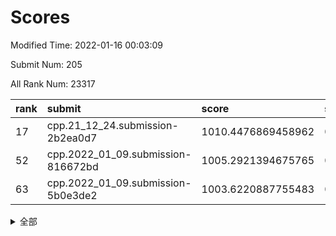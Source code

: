 # Scores

Modified Time: 2022-01-16 00:03:09

Submit Num: 205

All Rank Num: 23317

| rank |               submit               |       score        |       sigma        | pk_num |
| :--- | :--------------------------------- | :----------------- | :----------------- | :----- |
| 17   | cpp.21_12_24.submission-2b2ea0d7   | 1010.4476869458962 | 0.7605338324875914 | 460    |
| 52   | cpp.2022_01_09.submission-816672bd | 1005.2921394675765 | 0.718546079949254  | 451    |
| 63   | cpp.2022_01_09.submission-5b0e3de2 | 1003.6220887755483 | 0.7173055437821639 | 452    |


<details>
<summary>全部</summary>

| rank |                 submit                 |       score        |       sigma        | pk_num |
| :--- | :------------------------------------- | :----------------- | :----------------- | :----- |
| 1    | gobigger.level_3.submission_level_3_38 | 1011.5697957856135 | 0.784351182666059  | 451    |
| 2    | gobigger.level_3.submission_level_3_10 | 1011.546225069212  | 0.7842266672320737 | 454    |
| 3    | gobigger.level_3.submission_level_3_9  | 1011.4524664971342 | 0.7839284615727571 | 455    |
| 4    | gobigger.level_3.submission_level_3_2  | 1011.3642442500624 | 0.7467636613461928 | 459    |
| 5    | gobigger.level_3.submission_level_3_11 | 1011.1661407008845 | 0.7604762561290268 | 461    |
| 6    | gobigger.level_3.submission_level_3_35 | 1011.0620965655742 | 0.7728143658416053 | 455    |
| 7    | gobigger.level_3.submission_level_3_25 | 1011.048058506365  | 0.7871722418665645 | 456    |
| 8    | gobigger.level_3.submission_level_3_43 | 1010.9742937450472 | 0.7670952520031493 | 453    |
| 9    | gobigger.level_3.submission_level_3_20 | 1010.8500453360653 | 0.7620896567202016 | 460    |
| 10   | gobigger.level_3.submission_level_3_27 | 1010.8226260605887 | 0.7651655110903309 | 461    |
| 11   | gobigger.level_3.submission_level_3_31 | 1010.6859882660148 | 0.7613186707839118 | 456    |
| 12   | gobigger.level_3.submission_level_3_32 | 1010.6776511155969 | 0.7784129496822765 | 452    |
| 13   | gobigger.level_3.submission_level_3_16 | 1010.5816514304626 | 0.7525752582999089 | 453    |
| 14   | gobigger.level_3.submission_level_3_12 | 1010.5239282330256 | 0.766805463397242  | 456    |
| 15   | gobigger.level_3.submission_level_3_21 | 1010.4721955828336 | 0.7532331269581227 | 455    |
| 16   | gobigger.level_3.submission_level_3_36 | 1010.453058750984  | 0.7513278999366406 | 455    |
| 17   | cpp.21_12_24.submission-2b2ea0d7       | 1010.4476869458962 | 0.7605338324875914 | 460    |
| 18   | gobigger.level_3.submission_level_3_34 | 1010.3988530872965 | 0.7642051004062397 | 457    |
| 19   | gobigger.level_3.submission_level_3_47 | 1010.3663849458911 | 0.7606527227928482 | 458    |
| 20   | gobigger.level_3.submission_level_3_37 | 1010.3343727008819 | 0.790560573254786  | 446    |
| 21   | gobigger.level_3.submission_level_3_18 | 1010.3278945194628 | 0.7612813600879926 | 457    |
| 22   | gobigger.level_3.submission_level_3_48 | 1010.163096672301  | 0.7447159079614024 | 455    |
| 23   | gobigger.level_3.submission_level_3_6  | 1010.0431151290588 | 0.7602207011358525 | 457    |
| 24   | gobigger.level_3.submission_level_3_40 | 1009.9680282454538 | 0.7565438103539205 | 453    |
| 25   | gobigger.level_3.submission_level_3_41 | 1009.9582808108444 | 0.7812736243256617 | 450    |
| 26   | gobigger.level_3.submission_level_3_17 | 1009.8822534435358 | 0.7440615889005275 | 461    |
| 27   | gobigger.level_3.submission_level_3_39 | 1009.880430416025  | 0.745027804746081  | 452    |
| 28   | gobigger.level_3.submission_level_3_3  | 1009.8188176281393 | 0.7676529638035114 | 458    |
| 29   | gobigger.level_3.submission_level_3_49 | 1009.7867446837306 | 0.7713475745939378 | 455    |
| 30   | gobigger.level_3.submission_level_3_44 | 1009.7090453377257 | 0.7633391802381362 | 459    |
| 31   | gobigger.level_3.submission_level_3_13 | 1009.7003982977637 | 0.7701201906156555 | 458    |
| 32   | gobigger.level_3.submission_level_3_1  | 1009.6463371699691 | 0.7619517207842519 | 457    |
| 33   | gobigger.level_3.submission_level_3_29 | 1009.6281402618932 | 0.7559470706747359 | 452    |
| 34   | gobigger.level_3.submission_level_3_30 | 1009.5676885382067 | 0.753695914737243  | 457    |
| 35   | gobigger.level_3.submission_level_3_4  | 1009.5318927691594 | 0.7499545213493763 | 460    |
| 36   | gobigger.level_3.submission_level_3_15 | 1009.5011485147232 | 0.7505919360128872 | 457    |
| 37   | gobigger.level_3.submission_level_3_45 | 1009.4682822897698 | 0.7340580423550439 | 456    |
| 38   | gobigger.level_3.submission_level_3_14 | 1009.4200602532633 | 0.7511894210111193 | 458    |
| 39   | gobigger.level_3.submission_level_3_33 | 1009.413716311589  | 0.7632286224516481 | 452    |
| 40   | gobigger.level_3.submission_level_3_0  | 1009.358234583777  | 0.7680611664274615 | 457    |
| 41   | gobigger.level_3.submission_level_3_26 | 1009.2929667727543 | 0.7472790684345111 | 450    |
| 42   | gobigger.level_3.submission_level_3_23 | 1009.2194491862452 | 0.7658184594827973 | 456    |
| 43   | gobigger.level_3.submission_level_3_22 | 1009.1941233792278 | 0.7720576653231986 | 457    |
| 44   | gobigger.level_3.submission_level_3_7  | 1009.1552247403753 | 0.7622022030544551 | 451    |
| 45   | gobigger.level_3.submission_level_3_42 | 1009.0471290283514 | 0.7449401390758528 | 455    |
| 46   | gobigger.level_3.submission_level_3_24 | 1008.9375080156115 | 0.7465750106012401 | 456    |
| 47   | gobigger.level_3.submission_level_3_28 | 1008.8294039137746 | 0.7519792659732584 | 450    |
| 48   | gobigger.level_3.submission_level_3_19 | 1008.7937306003925 | 0.762317219461475  | 447    |
| 49   | gobigger.level_3.submission_level_3_5  | 1008.6275756079058 | 0.7542691675491346 | 455    |
| 50   | gobigger.level_3.submission_level_3_8  | 1008.5261999652585 | 0.7690153014586222 | 453    |
| 51   | gobigger.level_3.submission_level_3_46 | 1007.7929738226304 | 0.7483342973246524 | 453    |
| 52   | cpp.2022_01_09.submission-816672bd     | 1005.2921394675765 | 0.718546079949254  | 451    |
| 53   | gobigger.level_1.submission_level_1_13 | 1005.0009039210937 | 0.7297686398100073 | 459    |
| 54   | gobigger.level_1.submission_level_1_38 | 1004.7375277962403 | 0.7151234065304521 | 455    |
| 55   | gobigger.level_1.submission_level_1_2  | 1004.3507396925662 | 0.7272579654499476 | 457    |
| 56   | gobigger.level_1.submission_level_1_1  | 1004.3256182890007 | 0.7132624400454638 | 460    |
| 57   | gobigger.level_1.submission_level_1_22 | 1004.1098979262036 | 0.7289473689157927 | 454    |
| 58   | gobigger.level_1.submission_level_1_43 | 1004.1080500252086 | 0.7162307995778339 | 461    |
| 59   | gobigger.level_1.submission_level_1_31 | 1004.0463324875303 | 0.7204220675950541 | 450    |
| 60   | gobigger.level_1.submission_level_1_40 | 1003.9475313125964 | 0.7311286867893869 | 457    |
| 61   | gobigger.level_1.submission_level_1_29 | 1003.7622835641121 | 0.7011121762243163 | 458    |
| 62   | gobigger.level_1.submission_level_1_24 | 1003.6634093502482 | 0.7151900620077427 | 452    |
| 63   | cpp.2022_01_09.submission-5b0e3de2     | 1003.6220887755483 | 0.7173055437821639 | 452    |
| 64   | gobigger.level_1.submission_level_1_46 | 1003.6183654093587 | 0.7262560947195231 | 458    |
| 65   | gobigger.level_1.submission_level_1_5  | 1003.6103371052925 | 0.7286257654089148 | 459    |
| 66   | gobigger.level_1.submission_level_1_32 | 1003.4441382600978 | 0.7189708457865642 | 453    |
| 67   | gobigger.level_1.submission_level_1_35 | 1003.4084437745894 | 0.7114245010006146 | 459    |
| 68   | gobigger.level_1.submission_level_1_4  | 1003.4008955540204 | 0.7123940992745273 | 461    |
| 69   | gobigger.level_1.submission_level_1_14 | 1003.3707403023043 | 0.7102573924396328 | 455    |
| 70   | gobigger.level_1.submission_level_1_30 | 1003.318225490329  | 0.7162158439587348 | 454    |
| 71   | gobigger.level_1.submission_level_1_9  | 1003.2889450446567 | 0.7117449136981283 | 457    |
| 72   | gobigger.level_1.submission_level_1_7  | 1003.2753331811732 | 0.7093625084617158 | 453    |
| 73   | gobigger.level_1.submission_level_1_28 | 1003.2686199749635 | 0.7124672599165511 | 456    |
| 74   | gobigger.level_1.submission_level_1_27 | 1003.2239631839702 | 0.7288599804311501 | 454    |
| 75   | gobigger.level_1.submission_level_1_6  | 1003.1929652976835 | 0.7135370878266962 | 457    |
| 76   | gobigger.level_1.submission_level_1_25 | 1003.1682488450725 | 0.7208082725700057 | 454    |
| 77   | gobigger.level_1.submission_level_1_42 | 1003.027325691008  | 0.7177487201997531 | 457    |
| 78   | gobigger.level_1.submission_level_1_41 | 1003.0213827324865 | 0.713551438745551  | 458    |
| 79   | gobigger.level_1.submission_level_1_39 | 1002.98176320973   | 0.7165557447701981 | 458    |
| 80   | gobigger.level_1.submission_level_1_36 | 1002.9695657719774 | 0.7105248878002014 | 454    |
| 81   | gobigger.level_1.submission_level_1_23 | 1002.9539573986407 | 0.7182463819663555 | 458    |
| 82   | gobigger.level_1.submission_level_1_18 | 1002.9355370753104 | 0.7211709060789417 | 455    |
| 83   | gobigger.level_1.submission_level_1_15 | 1002.8087172514007 | 0.711539022708287  | 458    |
| 84   | gobigger.level_1.submission_level_1_33 | 1002.762650883683  | 0.709430379674016  | 451    |
| 85   | gobigger.level_1.submission_level_1_49 | 1002.7542768281312 | 0.7205852596865907 | 454    |
| 86   | gobigger.level_1.submission_level_1_20 | 1002.7408063474143 | 0.7120182801971611 | 452    |
| 87   | gobigger.level_1.submission_level_1_17 | 1002.7186844138779 | 0.7203840528770811 | 457    |
| 88   | gobigger.level_1.submission_level_1_37 | 1002.6977975336437 | 0.7228000605496304 | 456    |
| 89   | gobigger.level_1.submission_level_1_16 | 1002.6717737906869 | 0.7315159449286763 | 458    |
| 90   | gobigger.level_1.submission_level_1_12 | 1002.6108319017849 | 0.7094280648981749 | 457    |
| 91   | gobigger.level_1.submission_level_1_26 | 1002.5473015456306 | 0.7186828084845943 | 453    |
| 92   | gobigger.level_1.submission_level_1_45 | 1002.5455357285375 | 0.7243137414711623 | 450    |
| 93   | gobigger.level_1.submission_level_1_8  | 1002.3845262886913 | 0.7201780180462654 | 452    |
| 94   | gobigger.level_1.submission_level_1_47 | 1002.3752882714615 | 0.7163005048590027 | 451    |
| 95   | gobigger.level_1.submission_level_1_21 | 1002.3319074288652 | 0.7110183772364089 | 455    |
| 96   | gobigger.level_1.submission_level_1_48 | 1002.2554834070987 | 0.712741834435443  | 451    |
| 97   | gobigger.level_1.submission_level_1_3  | 1002.2310975426772 | 0.7105881283052163 | 454    |
| 98   | gobigger.level_1.submission_level_1_11 | 1002.2215925874424 | 0.7015898422931793 | 459    |
| 99   | gobigger.level_1.submission_level_1_44 | 1002.0686480108346 | 0.7022182814117875 | 456    |
| 100  | gobigger.level_1.submission_level_1_10 | 1001.9813362235827 | 0.7143385978009026 | 451    |
| 101  | gobigger.level_1.submission_level_1_19 | 1001.8255095382676 | 0.713008719115569  | 452    |
| 102  | gobigger.level_1.submission_level_1_0  | 1001.8015765781321 | 0.7036846332036927 | 457    |
| 103  | gobigger.level_1.submission_level_1_34 | 1001.7973857356403 | 0.7219767912625454 | 455    |
| 104  | gobigger.random.submission_random_33   | 997.3445479004135  | 0.7035643328457049 | 452    |
| 105  | gobigger.random.submission_random_20   | 996.8720215307064  | 0.6886677952342284 | 456    |
| 106  | gobigger.random.submission_random_11   | 996.8415826730866  | 0.7044469681659964 | 456    |
| 107  | gobigger.random.submission_random_28   | 996.7656432254867  | 0.7064815956154429 | 453    |
| 108  | gobigger.random.submission_random_47   | 996.709065191711   | 0.7121646180873638 | 457    |
| 109  | gobigger.random.submission_random_32   | 996.6597900790226  | 0.7085269921313856 | 455    |
| 110  | gobigger.random.submission_random_18   | 996.6379182017843  | 0.7027867379046469 | 456    |
| 111  | gobigger.random.submission_random_8    | 996.6225804758443  | 0.7236782276607573 | 453    |
| 112  | gobigger.random.submission_random_26   | 996.61017641908    | 0.7026768822514471 | 454    |
| 113  | gobigger.random.submission_random_41   | 996.587178585224   | 0.7047798968898752 | 454    |
| 114  | gobigger.random.submission_random_24   | 996.5719391996544  | 0.7072883220501056 | 446    |
| 115  | gobigger.random.submission_random_10   | 996.5551919786341  | 0.7105667040751777 | 456    |
| 116  | gobigger.random.submission_random_22   | 996.3322192462888  | 0.6988000782688893 | 458    |
| 117  | gobigger.random.submission_random_3    | 996.3129965856315  | 0.7099310714688495 | 454    |
| 118  | gobigger.random.submission_random_35   | 996.3041928252111  | 0.7145473801933585 | 458    |
| 119  | gobigger.random.submission_random_40   | 996.3006990966408  | 0.6978642320643957 | 454    |
| 120  | gobigger.random.submission_random_48   | 996.2853712915487  | 0.7085714448860385 | 452    |
| 121  | gobigger.random.submission_random_7    | 996.1940520206473  | 0.7079461740025655 | 454    |
| 122  | gobigger.random.submission_random_13   | 996.1660934391564  | 0.7226350377659698 | 456    |
| 123  | gobigger.random.submission_random_25   | 996.1312130028741  | 0.7198577015223949 | 449    |
| 124  | gobigger.random.submission_random_21   | 996.0969301909039  | 0.7147506292278902 | 450    |
| 125  | gobigger.random.submission_random_19   | 996.0414029881459  | 0.7131467851933418 | 456    |
| 126  | gobigger.random.submission_random_6    | 996.0243251845959  | 0.7047447995536018 | 455    |
| 127  | gobigger.random.submission_random_42   | 995.9614214187046  | 0.7198056842512134 | 455    |
| 128  | gobigger.random.submission_random_45   | 995.906595725695   | 0.7126132317067825 | 453    |
| 129  | gobigger.random.submission_random_12   | 995.887115807202   | 0.7076422615333    | 455    |
| 130  | gobigger.random.submission_random_9    | 995.8585029522529  | 0.7079589773517829 | 452    |
| 131  | gobigger.random.submission_random_39   | 995.8445781617244  | 0.7050059433488277 | 451    |
| 132  | gobigger.random.submission_random_17   | 995.8352600535993  | 0.7133026784391501 | 456    |
| 133  | gobigger.random.submission_random_38   | 995.8130896137344  | 0.7116670003528199 | 455    |
| 134  | gobigger.random.submission_random_46   | 995.7897718177105  | 0.7063176298671858 | 454    |
| 135  | gobigger.random.submission_random_44   | 995.7313983523167  | 0.7127060190123846 | 457    |
| 136  | gobigger.random.submission_random_30   | 995.7242086426345  | 0.7044610238617558 | 456    |
| 137  | gobigger.random.submission_random_14   | 995.7075641326035  | 0.6988347460898958 | 454    |
| 138  | gobigger.random.submission_random_2    | 995.6866296820434  | 0.7058122371323297 | 458    |
| 139  | gobigger.random.submission_random_49   | 995.6853698322844  | 0.7145170984282608 | 456    |
| 140  | gobigger.random.submission_random_15   | 995.6269134128908  | 0.704198787713541  | 452    |
| 141  | gobigger.random.submission_random_0    | 995.5162689045078  | 0.7070969157004074 | 453    |
| 142  | gobigger.random.submission_random_34   | 995.4719538135026  | 0.7076605831195564 | 458    |
| 143  | gobigger.random.submission_random_31   | 995.4571596292835  | 0.7054174073866989 | 452    |
| 144  | gobigger.random.submission_random_36   | 995.3965428469837  | 0.7128282400092517 | 454    |
| 145  | gobigger.random.submission_random_43   | 995.2964078061843  | 0.7336780899793116 | 455    |
| 146  | gobigger.random.submission_random_29   | 995.187231793868   | 0.7175354241307715 | 451    |
| 147  | gobigger.random.submission_random_16   | 995.0214486698266  | 0.7179802448120682 | 456    |
| 148  | gobigger.random.submission_random_1    | 995.0074515230227  | 0.6996826109981328 | 455    |
| 149  | gobigger.level_2.submission_level_2_37 | 994.9044945951395  | 0.7195658978785581 | 454    |
| 150  | gobigger.random.submission_random_5    | 994.8673622891347  | 0.7158456192533287 | 459    |
| 151  | gobigger.random.submission_random_23   | 994.7931640567522  | 0.7131330960026271 | 458    |
| 152  | gobigger.random.submission_random_4    | 994.6891793597005  | 0.7266509901241004 | 455    |
| 153  | gobigger.random.submission_random_37   | 994.5976199167849  | 0.713103035429769  | 452    |
| 154  | gobigger.random.submission_random_27   | 994.4649796404364  | 0.7202484774309217 | 457    |
| 155  | gobigger.level_2.submission_level_2_29 | 993.8719655248726  | 0.7340498339082975 | 452    |
| 156  | gobigger.level_2.submission_level_2_13 | 993.7488291527733  | 0.7271506599614586 | 457    |
| 157  | gobigger.level_2.submission_level_2_40 | 993.5449295773429  | 0.7419189120773063 | 454    |
| 158  | gobigger.level_2.submission_level_2_1  | 993.5327091370393  | 0.7233869373205508 | 451    |
| 159  | gobigger.level_2.submission_level_2_36 | 993.4627913899453  | 0.7261977516314051 | 455    |
| 160  | gobigger.level_2.submission_level_2_11 | 993.4397912406737  | 0.7286753423253831 | 458    |
| 161  | gobigger.level_2.submission_level_2_39 | 993.4153257575315  | 0.7199141897934895 | 450    |
| 162  | gobigger.level_2.submission_level_2_9  | 993.3053032176452  | 0.725654373912441  | 457    |
| 163  | gobigger.level_2.submission_level_2_46 | 993.1810410038388  | 0.74176567742561   | 453    |
| 164  | gobigger.level_2.submission_level_2_10 | 993.1742388506723  | 0.7213961824985942 | 450    |
| 165  | gobigger.level_2.submission_level_2_31 | 993.1715979256597  | 0.730611731514877  | 455    |
| 166  | gobigger.level_2.submission_level_2_30 | 992.9275865175265  | 0.7346564487220046 | 454    |
| 167  | gobigger.level_2.submission_level_2_47 | 992.8182508727186  | 0.751976260145422  | 456    |
| 168  | gobigger.level_2.submission_level_2_24 | 992.8070803485252  | 0.7267899946210411 | 455    |
| 169  | gobigger.level_2.submission_level_2_32 | 992.7383136053026  | 0.7373568419339375 | 456    |
| 170  | gobigger.level_2.submission_level_2_41 | 992.6028324805574  | 0.745154660520475  | 455    |
| 171  | gobigger.level_2.submission_level_2_42 | 992.5928821223271  | 0.743867378509613  | 460    |
| 172  | gobigger.level_2.submission_level_2_44 | 992.5533797094646  | 0.7502145672168469 | 458    |
| 173  | gobigger.level_2.submission_level_2_49 | 992.5453210847433  | 0.7600198071385887 | 456    |
| 174  | gobigger.level_2.submission_level_2_35 | 992.4523752245124  | 0.7453324956900267 | 455    |
| 175  | gobigger.level_2.submission_level_2_45 | 992.4035460437483  | 0.7392850298494873 | 455    |
| 176  | gobigger.level_2.submission_level_2_5  | 992.3636265189043  | 0.756261415868266  | 449    |
| 177  | gobigger.level_2.submission_level_2_0  | 992.2775801549361  | 0.7294639164843393 | 453    |
| 178  | gobigger.level_2.submission_level_2_3  | 992.2628795821166  | 0.7407983533450456 | 457    |
| 179  | gobigger.level_2.submission_level_2_34 | 991.972674116253   | 0.7458641341995128 | 457    |
| 180  | gobigger.level_2.submission_level_2_33 | 991.7970085510804  | 0.7561361281116556 | 451    |
| 181  | gobigger.level_2.submission_level_2_21 | 991.7200855551274  | 0.7408434141059834 | 455    |
| 182  | gobigger.level_2.submission_level_2_20 | 991.6891609580216  | 0.7373441759196734 | 456    |
| 183  | gobigger.level_2.submission_level_2_16 | 991.6767564534127  | 0.7457033952060629 | 455    |
| 184  | gobigger.level_2.submission_level_2_22 | 991.6476742578413  | 0.7301206769437705 | 452    |
| 185  | gobigger.level_2.submission_level_2_2  | 991.5890992357185  | 0.7517954294410889 | 454    |
| 186  | gobigger.level_2.submission_level_2_7  | 991.4046047098476  | 0.7350023644766691 | 455    |
| 187  | gobigger.level_2.submission_level_2_27 | 991.3950783870051  | 0.7388622332928673 | 454    |
| 188  | gobigger.level_2.submission_level_2_12 | 991.3191583790809  | 0.7615687196411579 | 457    |
| 189  | gobigger.level_2.submission_level_2_19 | 991.2390019576444  | 0.7484807757031758 | 455    |
| 190  | gobigger.level_2.submission_level_2_28 | 991.1819039483921  | 0.7545156927582052 | 458    |
| 191  | gobigger.level_2.submission_level_2_8  | 991.1743758595412  | 0.76605880155458   | 455    |
| 192  | gobigger.level_2.submission_level_2_43 | 991.1500638210924  | 0.7439642634845895 | 453    |
| 193  | gobigger.level_2.submission_level_2_14 | 991.03334433942    | 0.7458454383898084 | 458    |
| 194  | gobigger.level_2.submission_level_2_48 | 991.0164348271059  | 0.7634625088489522 | 451    |
| 195  | gobigger.level_2.submission_level_2_6  | 991.0148017790364  | 0.7562063412313457 | 456    |
| 196  | gobigger.level_2.submission_level_2_17 | 990.9977654360143  | 0.7584416146121237 | 458    |
| 197  | gobigger.level_2.submission_level_2_26 | 990.8018836560965  | 0.7589138279484287 | 459    |
| 198  | gobigger.level_2.submission_level_2_18 | 990.758583188137   | 0.7661943061229621 | 458    |
| 199  | gobigger.level_2.submission_level_2_15 | 990.7518972070887  | 0.7723011056854707 | 450    |
| 200  | gobigger.level_2.submission_level_2_38 | 990.729642615458   | 0.7578902651883576 | 456    |
| 201  | gobigger.level_2.submission_level_2_23 | 990.655982010019   | 0.7497681643450836 | 458    |
| 202  | gobigger.level_2.submission_level_2_4  | 990.6537179158909  | 0.7550141822799745 | 453    |
| 203  | gobigger.level_2.submission_level_2_25 | 990.4713741337978  | 0.7774093694505714 | 456    |
| 204  | gobigger.none.submission_none_1        | 978.4727222498952  | 1.2139378664772258 | 455    |
| 205  | gobigger.none.submission_none_0        | 976.0282792019731  | 1.4394838426141818 | 456    |

</details>